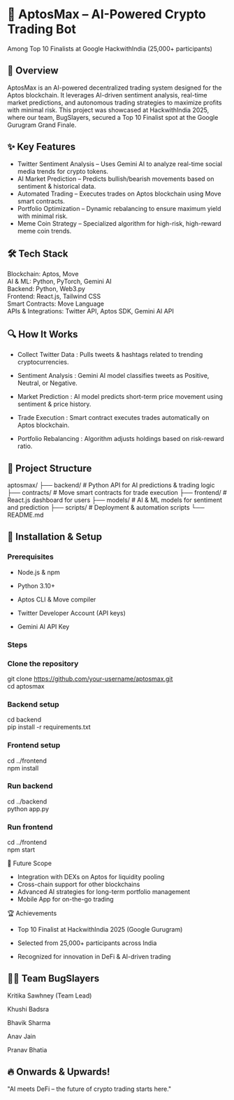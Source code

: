 # 🚀 AptosMax – AI-Powered Crypto Trading Bot
Among Top 10 Finalists at Google HackwithIndia (25,000+ participants)

## 📌 Overview
AptosMax is an AI-powered decentralized trading system designed for the Aptos blockchain. It leverages AI-driven sentiment analysis, real-time market predictions, and autonomous trading strategies to maximize profits with minimal risk.
This project was showcased at HackwithIndia 2025, where our team, BugSlayers, secured a Top 10 Finalist spot at the Google Gurugram Grand Finale.

## ✨ Key Features

- Twitter Sentiment Analysis – Uses Gemini AI to analyze real-time social media trends for crypto tokens.
- AI Market Prediction – Predicts bullish/bearish movements based on sentiment & historical data.
- Automated Trading – Executes trades on Aptos blockchain using Move smart contracts.
- Portfolio Optimization – Dynamic rebalancing to ensure maximum yield with minimal risk.
- Meme Coin Strategy – Specialized algorithm for high-risk, high-reward meme coin trends.

## 🛠 Tech Stack

Blockchain: Aptos, Move <br> 
AI & ML: Python, PyTorch, Gemini AI <br> 
Backend: Python, Web3.py <br> 
Frontend: React.js, Tailwind CSS <br> 
Smart Contracts: Move Language <br> 
APIs & Integrations: Twitter API, Aptos SDK, Gemini AI API <br> 

## 🔍 How It Works

- Collect Twitter Data : Pulls tweets & hashtags related to trending cryptocurrencies.

- Sentiment Analysis : Gemini AI model classifies tweets as Positive, Neutral, or Negative.

- Market Prediction : AI model predicts short-term price movement using sentiment & price history.

- Trade Execution : Smart contract executes trades automatically on Aptos blockchain.

- Portfolio Rebalancing : Algorithm adjusts holdings based on risk-reward ratio.

## 📂 Project Structure
aptosmax/
├── backend/        # Python API for AI predictions & trading logic
├── contracts/      # Move smart contracts for trade execution
├── frontend/       # React.js dashboard for users
├── models/         # AI & ML models for sentiment and prediction
├── scripts/        # Deployment & automation scripts
└── README.md

## 🚀 Installation & Setup
### Prerequisites

- Node.js & npm

- Python 3.10+

- Aptos CLI & Move compiler

- Twitter Developer Account (API keys)

- Gemini AI API Key
### Steps

### Clone the repository
git clone https://github.com/your-username/aptosmax.git <br>
cd aptosmax <br>

### Backend setup
cd backend <br>
pip install -r requirements.txt <br>

### Frontend setup
cd ../frontend <br>
npm install <br>

### Run backend
cd ../backend <br>
python app.py <br>

### Run frontend
cd ../frontend <br>
npm start <br>

🎯 Future Scope

- Integration with DEXs on Aptos for liquidity pooling
- Cross-chain support for other blockchains
- Advanced AI strategies for long-term portfolio management
- Mobile App for on-the-go trading

🏆 Achievements

- Top 10 Finalist at HackwithIndia 2025 (Google Gurugram)

- Selected from 25,000+ participants across India

- Recognized for innovation in DeFi & AI-driven trading

## 👩‍💻 Team BugSlayers

Kritika Sawhney (Team Lead) <br>

Khushi Badsra  <br>

Bhavik Sharma  <br>

Anav Jain  <br>

Pranav Bhatia  <br>

## 🔥 Onwards & Upwards!

"AI meets DeFi – the future of crypto trading starts here."
